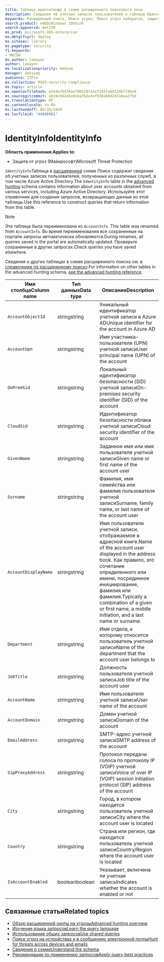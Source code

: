 ```yaml
---
title: Таблица идентитинфо в схеме расширенного поискового окна
description: Сведения об учетных записях пользователей в таблице Идентитинфо расширенной схемы подсистемы Поиск
keywords: Расширенный поиск, Поиск угроз, Поиск угроз кибератак, защита от угроз Майкрософт, Microsoft 365, MTP, m365, поиск, запрос, телеметрии, Справка по схеме, Кусто, таблица, столбец, тип данных, описание, Аккаунтинфо, Идентитинфо, учетная запись
search.product: eADQiWindows 10XVcnh
search.appverid: met150
ms.prod: microsoft-365-enterprise
ms.mktglfcycl: deploy
ms.sitesec: library
ms.pagetype: security
f1.keywords:
- NOCSH
ms.author: lomayor
author: lomayor
ms.localizationpriority: medium
manager: dansimp
audience: ITPro
ms.collection: M365-security-compliance
ms.topic: article
ms.openlocfilehash: b384e76439ae706520725e7193fa64224b724be0
ms.sourcegitcommit: ab10c042e5e9c6a7b2afef930ab0d247a6aa275d
ms.translationtype: MT
ms.contentlocale: ru-RU
ms.lasthandoff: 06/26/2020
ms.locfileid: "44898961"
---
```

# <a name="identityinfo"></a><span data-ttu-id="7412a-104">IdentityInfo</span><span class="sxs-lookup"><span data-stu-id="7412a-104">IdentityInfo</span></span>

<span data-ttu-id="7412a-105">**Область применения:**</span><span class="sxs-lookup"><span data-stu-id="7412a-105">**Applies to:**</span></span>
- <span data-ttu-id="7412a-106">Защита от угроз (Майкрософт)</span><span class="sxs-lookup"><span data-stu-id="7412a-106">Microsoft Threat Protection</span></span>

<span data-ttu-id="7412a-107">`IdentityInfo`Таблица в [расширенной](advanced-hunting-overview.md) схеме Поиск содержит сведения об учетных записях пользователей, полученных из различных служб, в том числе Azure Active Directory.</span><span class="sxs-lookup"><span data-stu-id="7412a-107">The `IdentityInfo` table in the [advanced hunting](advanced-hunting-overview.md) schema contains information about user accounts obtained from various services, including Azure Active Directory.</span></span> <span data-ttu-id="7412a-108">Используйте этот справочник для создания запросов, возвращающих данные из этой таблицы.</span><span class="sxs-lookup"><span data-stu-id="7412a-108">Use this reference to construct queries that return information from this table.</span></span>

>[!NOTE]
><span data-ttu-id="7412a-109">Эта таблица была переименована из `AccountInfo` .</span><span class="sxs-lookup"><span data-stu-id="7412a-109">This table was renamed from `AccountInfo`.</span></span> <span data-ttu-id="7412a-110">Во время переименования все сохраненные на портале запросы автоматически обновляются.</span><span class="sxs-lookup"><span data-stu-id="7412a-110">During renames, all queries saved in the portal are automatically updated.</span></span> <span data-ttu-id="7412a-111">Проверьте сохраненные в других запросах.</span><span class="sxs-lookup"><span data-stu-id="7412a-111">Check queries you have saved elsewhere.</span></span>

<span data-ttu-id="7412a-112">Сведения о других таблицах в схеме расширенного поиска см. в [справочнике по расширенному поиску](advanced-hunting-schema-tables.md).</span><span class="sxs-lookup"><span data-stu-id="7412a-112">For information on other tables in the advanced hunting schema, [see the advanced hunting reference](advanced-hunting-schema-tables.md).</span></span>

| <span data-ttu-id="7412a-113">Имя столбца</span><span class="sxs-lookup"><span data-stu-id="7412a-113">Column name</span></span> | <span data-ttu-id="7412a-114">Тип данных</span><span class="sxs-lookup"><span data-stu-id="7412a-114">Data type</span></span> | <span data-ttu-id="7412a-115">Описание</span><span class="sxs-lookup"><span data-stu-id="7412a-115">Description</span></span> |
|-------------|-----------|-------------|
| `AccountObjectId` | <span data-ttu-id="7412a-116">string</span><span class="sxs-lookup"><span data-stu-id="7412a-116">string</span></span> | <span data-ttu-id="7412a-117">Уникальный идентификатор учетной записи в Azure AD</span><span class="sxs-lookup"><span data-stu-id="7412a-117">Unique identifier for the account in Azure AD</span></span> |
| `AccountUpn` | <span data-ttu-id="7412a-118">string</span><span class="sxs-lookup"><span data-stu-id="7412a-118">string</span></span> | <span data-ttu-id="7412a-119">Имя участника-пользователя (UPN) учетной записи</span><span class="sxs-lookup"><span data-stu-id="7412a-119">User principal name (UPN) of the account</span></span> |
| `OnPremSid` | <span data-ttu-id="7412a-120">string</span><span class="sxs-lookup"><span data-stu-id="7412a-120">string</span></span> | <span data-ttu-id="7412a-121">Локальный идентификатор безопасности (SID) учетной записи</span><span class="sxs-lookup"><span data-stu-id="7412a-121">On-premises security identifier (SID) of the account</span></span> |
| `CloudSid` | <span data-ttu-id="7412a-122">string</span><span class="sxs-lookup"><span data-stu-id="7412a-122">string</span></span> | <span data-ttu-id="7412a-123">Идентификатор безопасности облака учетной записи</span><span class="sxs-lookup"><span data-stu-id="7412a-123">Cloud security identifier of the account</span></span> |
| `GivenName` | <span data-ttu-id="7412a-124">string</span><span class="sxs-lookup"><span data-stu-id="7412a-124">string</span></span> | <span data-ttu-id="7412a-125">Заданное имя или имя пользователя учетной записи</span><span class="sxs-lookup"><span data-stu-id="7412a-125">Given name or first name of the account user</span></span> |
| `Surname` | <span data-ttu-id="7412a-126">string</span><span class="sxs-lookup"><span data-stu-id="7412a-126">string</span></span> | <span data-ttu-id="7412a-127">Фамилия, имя семейства или фамилия пользователя учетной записи</span><span class="sxs-lookup"><span data-stu-id="7412a-127">Surname, family name, or last name of the account user</span></span> |
| `AccountDisplayName` | <span data-ttu-id="7412a-128">string</span><span class="sxs-lookup"><span data-stu-id="7412a-128">string</span></span> | <span data-ttu-id="7412a-129">Имя пользователя учетной записи, отображаемое в адресной книге.</span><span class="sxs-lookup"><span data-stu-id="7412a-129">Name of the account user displayed in the address book.</span></span> <span data-ttu-id="7412a-130">Как правило, это сочетание определенного или имени, посрединное инициирование, фамилия или фамилия.</span><span class="sxs-lookup"><span data-stu-id="7412a-130">Typically a combination of a given or first name, a middle initiation, and a last name or surname.</span></span> |
| `Department` | <span data-ttu-id="7412a-131">string</span><span class="sxs-lookup"><span data-stu-id="7412a-131">string</span></span> | <span data-ttu-id="7412a-132">Имя отдела, к которому относится пользователь учетной записи</span><span class="sxs-lookup"><span data-stu-id="7412a-132">Name of the department that the account user belongs to</span></span> |
| `JobTitle` | <span data-ttu-id="7412a-133">string</span><span class="sxs-lookup"><span data-stu-id="7412a-133">string</span></span> | <span data-ttu-id="7412a-134">Должность пользователя учетной записи</span><span class="sxs-lookup"><span data-stu-id="7412a-134">Job title of the account user</span></span> |
| `AccountName` | <span data-ttu-id="7412a-135">string</span><span class="sxs-lookup"><span data-stu-id="7412a-135">string</span></span> | <span data-ttu-id="7412a-136">Имя пользователя учетной записи</span><span class="sxs-lookup"><span data-stu-id="7412a-136">User name of the account</span></span> |
| `AccountDomain` | <span data-ttu-id="7412a-137">string</span><span class="sxs-lookup"><span data-stu-id="7412a-137">string</span></span> | <span data-ttu-id="7412a-138">Домен учетной записи</span><span class="sxs-lookup"><span data-stu-id="7412a-138">Domain of the account</span></span> |
| `EmailAddress` | <span data-ttu-id="7412a-139">string</span><span class="sxs-lookup"><span data-stu-id="7412a-139">string</span></span> | <span data-ttu-id="7412a-140">SMTP-адрес учетной записи</span><span class="sxs-lookup"><span data-stu-id="7412a-140">SMTP address of the account</span></span> |
| `SipProxyAddress` | <span data-ttu-id="7412a-141">string</span><span class="sxs-lookup"><span data-stu-id="7412a-141">string</span></span> | <span data-ttu-id="7412a-142">Протокол передачи голоса по протоколу IP (VOIP) учетной записи</span><span class="sxs-lookup"><span data-stu-id="7412a-142">Voice of over IP (VOIP) session initiation protocol (SIP) address of the account</span></span> |
| `City` | <span data-ttu-id="7412a-143">string</span><span class="sxs-lookup"><span data-stu-id="7412a-143">string</span></span> | <span data-ttu-id="7412a-144">Город, в котором находится пользователь учетной записи</span><span class="sxs-lookup"><span data-stu-id="7412a-144">City where the account user is located</span></span> |
| `Country` | <span data-ttu-id="7412a-145">string</span><span class="sxs-lookup"><span data-stu-id="7412a-145">string</span></span> | <span data-ttu-id="7412a-146">Страна или регион, где находится пользователь учетной записи</span><span class="sxs-lookup"><span data-stu-id="7412a-146">Country/Region where the account user is located</span></span> |
| `IsAccountEnabled` | <span data-ttu-id="7412a-147">boolean</span><span class="sxs-lookup"><span data-stu-id="7412a-147">boolean</span></span> | <span data-ttu-id="7412a-148">Указывает, включена ли учетная запись</span><span class="sxs-lookup"><span data-stu-id="7412a-148">Indicates whether the account is enabled or not</span></span> |

## <a name="related-topics"></a><span data-ttu-id="7412a-149">Связанные статьи</span><span class="sxs-lookup"><span data-stu-id="7412a-149">Related topics</span></span>
- [<span data-ttu-id="7412a-150">Обзор расширенной охоты на угрозы</span><span class="sxs-lookup"><span data-stu-id="7412a-150">Advanced hunting overview</span></span>](advanced-hunting-overview.md)
- [<span data-ttu-id="7412a-151">Изучение языка запросов</span><span class="sxs-lookup"><span data-stu-id="7412a-151">Learn the query language</span></span>](advanced-hunting-query-language.md)
- [<span data-ttu-id="7412a-152">Использование общих запросов</span><span class="sxs-lookup"><span data-stu-id="7412a-152">Use shared queries</span></span>](advanced-hunting-shared-queries.md)
- [<span data-ttu-id="7412a-153">Поиск угроз на устройствах и в сообщениях электронной почты</span><span class="sxs-lookup"><span data-stu-id="7412a-153">Hunt for threats across devices and emails</span></span>](advanced-hunting-query-emails-devices.md)
- [<span data-ttu-id="7412a-154">Сведения о схеме</span><span class="sxs-lookup"><span data-stu-id="7412a-154">Understand the schema</span></span>](advanced-hunting-schema-tables.md)
- [<span data-ttu-id="7412a-155">Рекомендации по применению запросов</span><span class="sxs-lookup"><span data-stu-id="7412a-155">Apply query best practices</span></span>](advanced-hunting-best-practices.md)
